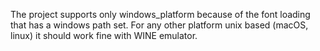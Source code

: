 The project supports only windows_platform because of the font loading that has a windows path set.
For any other platform unix based (macOS, linux) it should work fine with WINE emulator.
